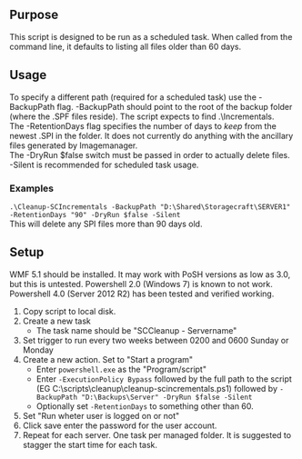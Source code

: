 ## Purpose
This script is designed to be run as a scheduled task. When called from the
command line, it defaults to listing all files older than 60 days.  
## Usage
To specify a different path (required for a scheduled task) use the -BackupPath
flag. -BackupPath should point to the root of the backup folder (where the 
.SPF files reside). The script expects to find .\Incrementals.  
The -RetentionDays flag specifies the number of days to *keep* from the 
newest .SPI in the folder. It does not currently do anything with the
ancillary files generated by Imagemanager.  
The -DryRun $false switch must be passed in order to actually delete files.  
-Silent is recommended for scheduled task usage.
### Examples
`.\Cleanup-SCIncrementals -BackupPath "D:\Shared\Storagecraft\SERVER1"
-RetentionDays "90" -DryRun $false -Silent`   
This will delete any SPI files more than 90 days old.
## Setup
WMF 5.1 should be installed. It may work with PoSH versions as low as 3.0, but
this is untested. Powershell 2.0 (Windows 7) is known to not work.
Powershell 4.0 (Server 2012 R2) has been tested and verified working.
1. Copy script to local disk.
2. Create a new task
   * The task name should be "SCCleanup - Servername"
3. Set trigger to run every two weeks between 0200 and 0600 Sunday or Monday
4. Create a new action. Set to "Start a program"
   * Enter `powershell.exe` as the "Program/script"
   * Enter `-ExecutionPolicy Bypass` followed by the full path to the
   script (EG C:\scripts\cleanup\cleanup-scincrementals.ps1)
   followed by `-BackupPath "D:\Backups\Server" -DryRun $false -Silent`
   * Optionally set `-RetentionDays` to something other than 60.
5. Set "Run wheter user is logged on or not"
6. Click save enter the password for the user account.
7. Repeat for each server. One task per managed folder. It is suggested to 
stagger the start time for each task.
